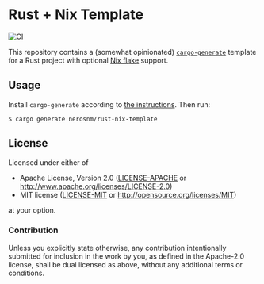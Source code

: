 # Rust + Nix Template

[![CI]][workflow]

This repository contains a (somewhat opinionated) [`cargo-generate`][generate] template for a Rust
project with optional [Nix flake][flakes] support.

## Usage

Install `cargo-generate` according to [the instructions][generate-install]. Then run:

```console
$ cargo generate nerosnm/rust-nix-template
```

## License

Licensed under either of

- Apache License, Version 2.0 ([LICENSE-APACHE](LICENSE-APACHE) or 
  http://www.apache.org/licenses/LICENSE-2.0)
- MIT license ([LICENSE-MIT](LICENSE-MIT) or http://opensource.org/licenses/MIT)

at your option.

### Contribution

Unless you explicitly state otherwise, any contribution intentionally submitted for inclusion in the 
work by you, as defined in the Apache-2.0 license, shall be dual licensed as above, without any 
additional terms or conditions.

[CI]: https://github.com/nerosnm/rust-nix-template/actions/workflows/build.yml/badge.svg?branch=main
[workflow]: https://github.com/nerosnm/rust-nix-template/actions/workflows/build.yml
[generate]: https://github.com/cargo-generate/cargo-generate
[flakes]: https://nixos.wiki/wiki/Flakes
[generate-install]: https://github.com/cargo-generate/cargo-generate#installation
